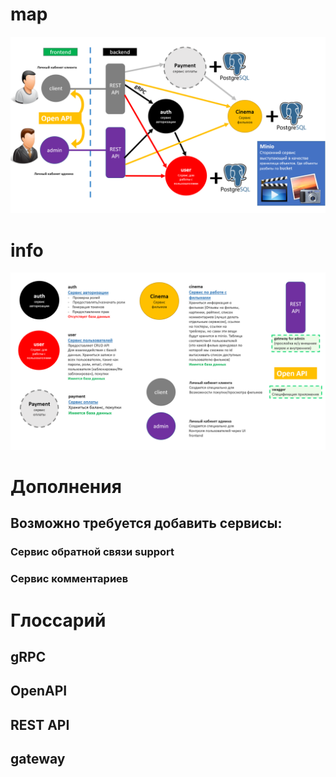 # map
![](map/1.png)

# info
![](map/2.png)

# Дополнения
## Возможно требуется добавить сервисы:
### Сервис обратной связи support
### Сервис комментариев
# Глоссарий
## gRPC
## OpenAPI
## REST API
## gateway
